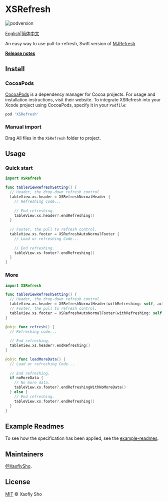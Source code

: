 # XSRefresh

![podversion](https://img.shields.io/cocoapods/v/XSRefresh.svg)

[English](README.md)|[简体中文](Readme/README.zh_CN.md)

An easy way to use pull-to-refresh, Swift version of [MJRefresh](https://github.com/CoderMJLee/MJRefresh).

**[Release notes](https://github.com/XaoflySho/XSRefresh/releases)**

## Install

### CocoaPods

[CocoaPods](https://cocoapods.org/) is a dependency manager for Cocoa projects. For usage and installation instructions, visit their website. To integrate XSRefresh into your Xcode project using CocoaPods, specify it in your `Podfile`:

```ruby
pod 'XSRefresh'
```

### Manual import

Drag All files in the `XSRefresh` folder to project.

## Usage

### Quick start

```swift
import XSRefresh

func tableViewRefreshSetting() {
  // Header, the drop-down refresh control.
  tableView.xs.header = XSRefreshNormalHeader {
    // Refreshing code...
	  
    // End refreshing.
    tableView.xs.header?.endRefreshing()
  }
	
  // Footer, the pull to refresh control.
  tableView.xs.footer = XSRefreshAutoNormalFooter {
    // Load or refreshing Code...
    
    // End refreshing.
    tableView.xs.footer?.endRefreshing()
  }
}
```

### More

```swift
import XSRefresh

func tableViewRefreshSetting() {
  // Header, the drop-down refresh control.
  tableView.xs.header = XSRefreshNormalHeader(withRefreshing: self, action: #selector(refresh))
  // Footer, the pull to refresh control.
  tableView.xs.footer = XSRefreshAutoNormalFooter(withRefreshing: self, action: #selector(loadMoreData))
}

@objc func refresh() {
  // Refreshing code...
  
  // End refreshing.
  tableView.xs.header?.endRefreshing()
}

@objc func loadMoreData() {
  // Load or refreshing Code...
  
  // End refreshing.
  if noMoreData {
    // No more data.
    tableView.xs.footer?.endRefreshingWithNoMoreData()
  } else {
    // End refreshing.
    tableView.xs.footer?.endRefreshing()
  }
}
```

## Example Readmes

To see how the specification has been applied, see the [example-readmes](Example/README.md).

## Maintainers

[@XaoflySho](https://github.com/XaoflySho).

## License

[MIT](https://github.com/RichardLitt/standard-readme/blob/master/LICENSE) © Xaofly Sho

